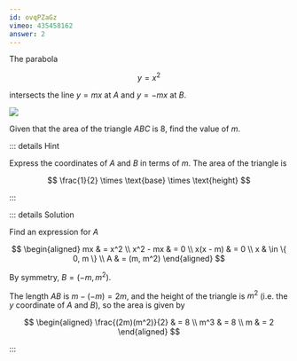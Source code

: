 ```yaml
---
id: ovqPZaGz
vimeo: 435458162
answer: 2
---
```


The parabola

$$
y = x^2
$$

intersects the line $y = mx$ at $A$ and $y = -mx$ at $B$.

![](/img/learn/quad-24.svg)

Given that the area of the triangle $ABC$ is $8$, find the value of $m.$

<AnswerInput :answer="$frontmatter.answer" />

::: details Hint

Express the coordinates of $A$ and $B$ in terms of $m.$ The area of the triangle
is

$$
\frac{1}{2} \times \text{base} \times \text{height}
$$

:::

::: details Solution

Find an expression for $A$

$$
\begin{aligned}
mx & = x^2 \\
x^2 - mx & = 0 \\
x(x - m) & = 0 \\
x & \in \{ 0, m \} \\
A & = (m, m^2)
\end{aligned}
$$

By symmetry, $B = (-m, m^2)$.

The length $AB$ is $m - (-m) = 2m$, and the height of the triangle is $m^2$
(i.e. the $y$ coordinate of $A$ and $B$), so the area is given by

$$
\begin{aligned}
\frac{(2m)(m^2)}{2} & = 8 \\
m^3 & = 8 \\
m & = 2
\end{aligned}
$$

:::
